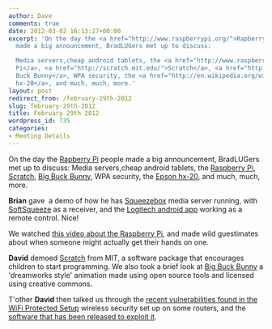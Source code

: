 ```yaml
---
author: Dave
comments: true
date: 2012-03-02 16:13:27+00:00
excerpt: 'On the day the <a href="http://www.raspberrypi.org/">Rapberry Pi</a> people
  made a big announcement, BradLUGers met up to discuss:

  Media servers,cheap android tablets, the <a href="http://www.raspberrypi.org/">Raspberry
  Pi</a>, <a href="http://scratch.mit.edu/">Scratch</a>, <a href="http://www.bigbuckbunny.org/">Big
  Buck Bunny</a>, WPA security, the <a href="http://en.wikipedia.org/wiki/Epson_HX-20">Epson
  hx-20</a>, and much, much, more.'
layout: post
redirect_from: /february-29th-2012
slug: february-29th-2012
title: February 29th 2012
wordpress_id: 735
categories:
- Meeting Details
---
```


On the day the [Rapberry Pi](http://www.raspberrypi.org/) people made a big announcement, BradLUGers met up to discuss:
Media servers,cheap android tablets, the [Raspberry Pi](http://www.raspberrypi.org/), [Scratch](http://scratch.mit.edu/), [Big Buck Bunny](http://www.bigbuckbunny.org/), WPA security, the [Epson hx-20](http://en.wikipedia.org/wiki/Epson_HX-20), and much, much, more.

<strong>Brian</strong> gave  a demo of how he has [Squeezebox](http://www.mysqueezebox.com) media server running, with [SoftSqueeze](http://softsqueeze.sourceforge.net/) as a receiver, and the [Logitech android app](https://market.android.com/details?id=com.logitech.squeezeboxremote&hl=en) working as a remote control. Nice!

We watched [this video about the Raspberry Pi](http://www.youtube.com/watch?v=6BbufUp_HNs), and made wild guestimates about when someone might actually get their hands on one.

<strong>David</strong> demoed [Scratch](http://scratch.mit.edu/) from MIT, a software package that encourages children to start programming. We also took a brief look at [Big Buck Bunny](http://www.bigbuckbunny.org/) a 'dreamworks style' animation made using open source tools and licensed using creative commons.

T'other <strong>David</strong> then talked us through the [recent vulnerabilities found in the WiFi Protected Setup](https://threatpost.com/en_us/blogs/wifi-protected-setup-flaw-can-lead-compromise-router-pins-122711) wireless security set up on some routers, and the [software that has been released to exploit it](http://threatpost.com/en_us/blogs/attack-tool-released-wps-pin-vulnerability-122911).
